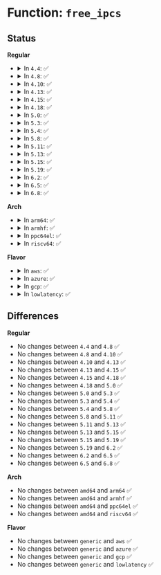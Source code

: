 # Function: <code>free_ipcs</code>

## Status
<b>Regular</b>
<ul>
<li>
<details>
<summary>In <code>4.4</code>: ✅</summary>

```c
void free_ipcs(struct ipc_namespace *ns, struct ipc_ids *ids, void (*free)(struct ipc_namespace *, struct kern_ipc_perm *));
```

**Collision:** Unique Global

**Inline:** No

**Transformation:** False

**Instances:**

```
In ipc/namespace.c (ffffffff8132ea90)
Location: ipc/namespace.c:70
Inline: False
Direct callers:
  - ipc/msg.c:msg_exit_ns
  - ipc/sem.c:sem_exit_ns
  - ipc/shm.c:shm_exit_ns
```
**Symbols:**

```
ffffffff8132ea90-ffffffff8132eb49: free_ipcs (STB_GLOBAL)
```
</details>
</li>
<li>
<details>
<summary>In <code>4.8</code>: ✅</summary>

```c
void free_ipcs(struct ipc_namespace *ns, struct ipc_ids *ids, void (*free)(struct ipc_namespace *, struct kern_ipc_perm *));
```

**Collision:** Unique Global

**Inline:** No

**Transformation:** False

**Instances:**

```
In ipc/namespace.c (ffffffff81363750)
Location: ipc/namespace.c:70
Inline: False
Direct callers:
  - ipc/msg.c:msg_exit_ns
  - ipc/sem.c:sem_exit_ns
  - ipc/shm.c:shm_exit_ns
```
**Symbols:**

```
ffffffff81363750-ffffffff81363809: free_ipcs (STB_GLOBAL)
```
</details>
</li>
<li>
<details>
<summary>In <code>4.10</code>: ✅</summary>

```c
void free_ipcs(struct ipc_namespace *ns, struct ipc_ids *ids, void (*free)(struct ipc_namespace *, struct kern_ipc_perm *));
```

**Collision:** Unique Global

**Inline:** No

**Transformation:** False

**Instances:**

```
In ipc/namespace.c (ffffffff81379f60)
Location: ipc/namespace.c:92
Inline: False
Direct callers:
  - ipc/msg.c:msg_exit_ns
  - ipc/sem.c:sem_exit_ns
  - ipc/shm.c:shm_exit_ns
```
**Symbols:**

```
ffffffff81379f60-ffffffff8137a01c: free_ipcs (STB_GLOBAL)
```
</details>
</li>
<li>
<details>
<summary>In <code>4.13</code>: ✅</summary>

```c
void free_ipcs(struct ipc_namespace *ns, struct ipc_ids *ids, void (*free)(struct ipc_namespace *, struct kern_ipc_perm *));
```

**Collision:** Unique Global

**Inline:** No

**Transformation:** False

**Instances:**

```
In ipc/namespace.c (ffffffff8138db60)
Location: ipc/namespace.c:94
Inline: False
Direct callers:
  - ipc/msg.c:msg_exit_ns
  - ipc/sem.c:sem_exit_ns
  - ipc/shm.c:shm_exit_ns
```
**Symbols:**

```
ffffffff8138db60-ffffffff8138dbf0: free_ipcs (STB_GLOBAL)
```
</details>
</li>
<li>
<details>
<summary>In <code>4.15</code>: ✅</summary>

```c
void free_ipcs(struct ipc_namespace *ns, struct ipc_ids *ids, void (*free)(struct ipc_namespace *, struct kern_ipc_perm *));
```

**Collision:** Unique Global

**Inline:** No

**Transformation:** False

**Instances:**

```
In ipc/namespace.c (ffffffff813b2fd0)
Location: ipc/namespace.c:107
Inline: False
Direct callers:
  - ipc/msg.c:msg_exit_ns
  - ipc/sem.c:sem_exit_ns
  - ipc/shm.c:shm_exit_ns
```
**Symbols:**

```
ffffffff813b2fd0-ffffffff813b3062: free_ipcs (STB_GLOBAL)
```
</details>
</li>
<li>
<details>
<summary>In <code>4.18</code>: ✅</summary>

```c
void free_ipcs(struct ipc_namespace *ns, struct ipc_ids *ids, void (*free)(struct ipc_namespace *, struct kern_ipc_perm *));
```

**Collision:** Unique Global

**Inline:** No

**Transformation:** False

**Instances:**

```
In ipc/namespace.c (ffffffff813e3710)
Location: ipc/namespace.c:107
Inline: False
Direct callers:
  - ipc/msg.c:msg_exit_ns
  - ipc/sem.c:sem_exit_ns
  - ipc/shm.c:shm_exit_ns
```
**Symbols:**

```
ffffffff813e3710-ffffffff813e37a2: free_ipcs (STB_GLOBAL)
```
</details>
</li>
<li>
<details>
<summary>In <code>5.0</code>: ✅</summary>

```c
void free_ipcs(struct ipc_namespace *ns, struct ipc_ids *ids, void (*free)(struct ipc_namespace *, struct kern_ipc_perm *));
```

**Collision:** Unique Global

**Inline:** No

**Transformation:** False

**Instances:**

```
In ipc/namespace.c (ffffffff813fe050)
Location: ipc/namespace.c:95
Inline: False
Direct callers:
  - ipc/msg.c:msg_exit_ns
  - ipc/sem.c:sem_exit_ns
  - ipc/shm.c:shm_exit_ns
```
**Symbols:**

```
ffffffff813fe050-ffffffff813fe0e2: free_ipcs (STB_GLOBAL)
```
</details>
</li>
<li>
<details>
<summary>In <code>5.3</code>: ✅</summary>

```c
void free_ipcs(struct ipc_namespace *ns, struct ipc_ids *ids, void (*free)(struct ipc_namespace *, struct kern_ipc_perm *));
```

**Collision:** Unique Global

**Inline:** No

**Transformation:** False

**Instances:**

```
In ipc/namespace.c (ffffffff8142a680)
Location: ipc/namespace.c:95
Inline: False
Direct callers:
  - ipc/msg.c:msg_exit_ns
  - ipc/sem.c:sem_exit_ns
  - ipc/shm.c:shm_exit_ns
```
**Symbols:**

```
ffffffff8142a680-ffffffff8142a712: free_ipcs (STB_GLOBAL)
```
</details>
</li>
<li>
<details>
<summary>In <code>5.4</code>: ✅</summary>

```c
void free_ipcs(struct ipc_namespace *ns, struct ipc_ids *ids, void (*free)(struct ipc_namespace *, struct kern_ipc_perm *));
```

**Collision:** Unique Global

**Inline:** No

**Transformation:** False

**Instances:**

```
In ipc/namespace.c (ffffffff814443b0)
Location: ipc/namespace.c:95
Inline: False
Direct callers:
  - ipc/msg.c:msg_exit_ns
  - ipc/sem.c:sem_exit_ns
  - ipc/shm.c:shm_exit_ns
```
**Symbols:**

```
ffffffff814443b0-ffffffff81444442: free_ipcs (STB_GLOBAL)
```
</details>
</li>
<li>
<details>
<summary>In <code>5.8</code>: ✅</summary>

```c
void free_ipcs(struct ipc_namespace *ns, struct ipc_ids *ids, void (*free)(struct ipc_namespace *, struct kern_ipc_perm *));
```

**Collision:** Unique Global

**Inline:** No

**Transformation:** False

**Instances:**

```
In ipc/namespace.c (ffffffff814953a0)
Location: ipc/namespace.c:95
Inline: False
Direct callers:
  - ipc/msg.c:msg_exit_ns
  - ipc/sem.c:sem_exit_ns
  - ipc/shm.c:shm_exit_ns
```
**Symbols:**

```
ffffffff814953a0-ffffffff81495432: free_ipcs (STB_GLOBAL)
```
</details>
</li>
<li>
<details>
<summary>In <code>5.11</code>: ✅</summary>

```c
void free_ipcs(struct ipc_namespace *ns, struct ipc_ids *ids, void (*free)(struct ipc_namespace *, struct kern_ipc_perm *));
```

**Collision:** Unique Global

**Inline:** No

**Transformation:** False

**Instances:**

```
In ipc/namespace.c (ffffffff814b2e00)
Location: ipc/namespace.c:95
Inline: False
Direct callers:
  - ipc/msg.c:msg_exit_ns
  - ipc/sem.c:sem_exit_ns
  - ipc/shm.c:shm_exit_ns
```
**Symbols:**

```
ffffffff814b2e00-ffffffff814b2e92: free_ipcs (STB_GLOBAL)
```
</details>
</li>
<li>
<details>
<summary>In <code>5.13</code>: ✅</summary>

```c
void free_ipcs(struct ipc_namespace *ns, struct ipc_ids *ids, void (*free)(struct ipc_namespace *, struct kern_ipc_perm *));
```

**Collision:** Unique Global

**Inline:** No

**Transformation:** False

**Instances:**

```
In ipc/namespace.c (ffffffff814b8c40)
Location: ipc/namespace.c:95
Inline: False
Direct callers:
  - ipc/msg.c:msg_exit_ns
  - ipc/sem.c:sem_exit_ns
  - ipc/shm.c:shm_exit_ns
```
**Symbols:**

```
ffffffff814b8c40-ffffffff814b8cd2: free_ipcs (STB_GLOBAL)
```
</details>
</li>
<li>
<details>
<summary>In <code>5.15</code>: ✅</summary>

```c
void free_ipcs(struct ipc_namespace *ns, struct ipc_ids *ids, void (*free)(struct ipc_namespace *, struct kern_ipc_perm *));
```

**Collision:** Unique Global

**Inline:** No

**Transformation:** False

**Instances:**

```
In ipc/namespace.c (ffffffff81511470)
Location: ipc/namespace.c:95
Inline: False
Direct callers:
  - ipc/msg.c:msg_exit_ns
  - ipc/sem.c:sem_exit_ns
  - ipc/shm.c:shm_exit_ns
```
**Symbols:**

```
ffffffff81511470-ffffffff81511502: free_ipcs (STB_GLOBAL)
```
</details>
</li>
<li>
<details>
<summary>In <code>5.19</code>: ✅</summary>

```c
void free_ipcs(struct ipc_namespace *ns, struct ipc_ids *ids, void (*free)(struct ipc_namespace *, struct kern_ipc_perm *));
```

**Collision:** Unique Global

**Inline:** No

**Transformation:** False

**Instances:**

```
In ipc/namespace.c (ffffffff815a36f0)
Location: ipc/namespace.c:105
Inline: False
Direct callers:
  - ipc/msg.c:msg_exit_ns
  - ipc/sem.c:sem_exit_ns
  - ipc/shm.c:shm_exit_ns
```
**Symbols:**

```
ffffffff815a36f0-ffffffff815a3794: free_ipcs (STB_GLOBAL)
```
</details>
</li>
<li>
<details>
<summary>In <code>6.2</code>: ✅</summary>

```c
void free_ipcs(struct ipc_namespace *ns, struct ipc_ids *ids, void (*free)(struct ipc_namespace *, struct kern_ipc_perm *));
```

**Collision:** Unique Global

**Inline:** No

**Transformation:** False

**Instances:**

```
In ipc/namespace.c (ffffffff8164d330)
Location: ipc/namespace.c:108
Inline: False
Direct callers:
  - ipc/msg.c:msg_exit_ns
  - ipc/sem.c:sem_exit_ns
  - ipc/shm.c:shm_exit_ns
```
**Symbols:**

```
ffffffff8164d330-ffffffff8164d3d4: free_ipcs (STB_GLOBAL)
```
</details>
</li>
<li>
<details>
<summary>In <code>6.5</code>: ✅</summary>

```c
void free_ipcs(struct ipc_namespace *ns, struct ipc_ids *ids, void (*free)(struct ipc_namespace *, struct kern_ipc_perm *));
```

**Collision:** Unique Global

**Inline:** No

**Transformation:** False

**Instances:**

```
In ipc/namespace.c (ffffffff81685ad0)
Location: ipc/namespace.c:123
Inline: False
Direct callers:
  - ipc/msg.c:msg_exit_ns
  - ipc/sem.c:sem_exit_ns
  - ipc/shm.c:shm_exit_ns
```
**Symbols:**

```
ffffffff81685ad0-ffffffff81685b73: free_ipcs (STB_GLOBAL)
```
</details>
</li>
<li>
<details>
<summary>In <code>6.8</code>: ✅</summary>

```c
void free_ipcs(struct ipc_namespace *ns, struct ipc_ids *ids, void (*free)(struct ipc_namespace *, struct kern_ipc_perm *));
```

**Collision:** Unique Global

**Inline:** No

**Transformation:** False

**Instances:**

```
In ipc/namespace.c (ffffffff816c1ef0)
Location: ipc/namespace.c:123
Inline: False
Direct callers:
  - ipc/msg.c:msg_exit_ns
  - ipc/sem.c:sem_exit_ns
  - ipc/shm.c:shm_exit_ns
```
**Symbols:**

```
ffffffff816c1ef0-ffffffff816c1f93: free_ipcs (STB_GLOBAL)
```
</details>
</li>
</ul>
<b>Arch</b>
<ul>
<li>
<details>
<summary>In <code>arm64</code>: ✅</summary>

```c
void free_ipcs(struct ipc_namespace *ns, struct ipc_ids *ids, void (*free)(struct ipc_namespace *, struct kern_ipc_perm *));
```

**Collision:** Unique Global

**Inline:** No

**Transformation:** False

**Instances:**

```
In ipc/namespace.c (ffff80001052cdf0)
Location: ipc/namespace.c:95
Inline: False
Direct callers:
  - ipc/msg.c:msg_exit_ns
  - ipc/sem.c:sem_exit_ns
  - ipc/shm.c:shm_exit_ns
```
**Symbols:**

```
ffff80001052cdf0-ffff80001052ced4: free_ipcs (STB_GLOBAL)
```
</details>
</li>
<li>
<details>
<summary>In <code>armhf</code>: ✅</summary>

```c
void free_ipcs(struct ipc_namespace *ns, struct ipc_ids *ids, void (*free)(struct ipc_namespace *, struct kern_ipc_perm *));
```

**Collision:** Unique Global

**Inline:** No

**Transformation:** False

**Instances:**

```
In ipc/namespace.c (c06e56d4)
Location: ipc/namespace.c:95
Inline: False
Direct callers:
  - ipc/msg.c:msg_exit_ns
  - ipc/sem.c:sem_exit_ns
  - ipc/shm.c:shm_exit_ns
```
**Symbols:**

```
c06e56d4-c06e5764: free_ipcs (STB_GLOBAL)
```
</details>
</li>
<li>
<details>
<summary>In <code>ppc64el</code>: ✅</summary>

```c
void free_ipcs(struct ipc_namespace *ns, struct ipc_ids *ids, void (*free)(struct ipc_namespace *, struct kern_ipc_perm *));
```

**Collision:** Unique Global

**Inline:** No

**Transformation:** False

**Instances:**

```
In ipc/namespace.c (c000000000678e60)
Location: ipc/namespace.c:95
Inline: False
Direct callers:
  - ipc/msg.c:msg_exit_ns
  - ipc/sem.c:sem_exit_ns
  - ipc/shm.c:shm_exit_ns
```
**Symbols:**

```
c000000000678e60-c000000000678f6c: free_ipcs (STB_GLOBAL)
```
</details>
</li>
<li>
<details>
<summary>In <code>riscv64</code>: ✅</summary>

```c
void free_ipcs(struct ipc_namespace *ns, struct ipc_ids *ids, void (*free)(struct ipc_namespace *, struct kern_ipc_perm *));
```

**Collision:** Unique Global

**Inline:** No

**Transformation:** False

**Instances:**

```
In ipc/namespace.c (ffffffe00038eca0)
Location: ipc/namespace.c:95
Inline: False
Direct callers:
  - ipc/msg.c:msg_exit_ns
  - ipc/sem.c:sem_exit_ns
  - ipc/shm.c:shm_exit_ns
```
**Symbols:**

```
ffffffe00038eca0-ffffffe00038ed2e: free_ipcs (STB_GLOBAL)
```
</details>
</li>
</ul>
<b>Flavor</b>
<ul>
<li>
<details>
<summary>In <code>aws</code>: ✅</summary>

```c
void free_ipcs(struct ipc_namespace *ns, struct ipc_ids *ids, void (*free)(struct ipc_namespace *, struct kern_ipc_perm *));
```

**Collision:** Unique Global

**Inline:** No

**Transformation:** False

**Instances:**

```
In ipc/namespace.c (ffffffff8143c990)
Location: ipc/namespace.c:95
Inline: False
Direct callers:
  - ipc/msg.c:msg_exit_ns
  - ipc/sem.c:sem_exit_ns
  - ipc/shm.c:shm_exit_ns
```
**Symbols:**

```
ffffffff8143c990-ffffffff8143ca22: free_ipcs (STB_GLOBAL)
```
</details>
</li>
<li>
<details>
<summary>In <code>azure</code>: ✅</summary>

```c
void free_ipcs(struct ipc_namespace *ns, struct ipc_ids *ids, void (*free)(struct ipc_namespace *, struct kern_ipc_perm *));
```

**Collision:** Unique Global

**Inline:** No

**Transformation:** False

**Instances:**

```
In ipc/namespace.c (ffffffff8142d400)
Location: ipc/namespace.c:95
Inline: False
Direct callers:
  - ipc/msg.c:msg_exit_ns
  - ipc/sem.c:sem_exit_ns
  - ipc/shm.c:shm_exit_ns
```
**Symbols:**

```
ffffffff8142d400-ffffffff8142d492: free_ipcs (STB_GLOBAL)
```
</details>
</li>
<li>
<details>
<summary>In <code>gcp</code>: ✅</summary>

```c
void free_ipcs(struct ipc_namespace *ns, struct ipc_ids *ids, void (*free)(struct ipc_namespace *, struct kern_ipc_perm *));
```

**Collision:** Unique Global

**Inline:** No

**Transformation:** False

**Instances:**

```
In ipc/namespace.c (ffffffff81438b30)
Location: ipc/namespace.c:95
Inline: False
Direct callers:
  - ipc/msg.c:msg_exit_ns
  - ipc/sem.c:sem_exit_ns
  - ipc/shm.c:shm_exit_ns
```
**Symbols:**

```
ffffffff81438b30-ffffffff81438bc2: free_ipcs (STB_GLOBAL)
```
</details>
</li>
<li>
<details>
<summary>In <code>lowlatency</code>: ✅</summary>

```c
void free_ipcs(struct ipc_namespace *ns, struct ipc_ids *ids, void (*free)(struct ipc_namespace *, struct kern_ipc_perm *));
```

**Collision:** Unique Global

**Inline:** No

**Transformation:** False

**Instances:**

```
In ipc/namespace.c (ffffffff8144fca0)
Location: ipc/namespace.c:95
Inline: False
Direct callers:
  - ipc/msg.c:msg_exit_ns
  - ipc/sem.c:sem_exit_ns
  - ipc/shm.c:shm_exit_ns
```
**Symbols:**

```
ffffffff8144fca0-ffffffff8144fd38: free_ipcs (STB_GLOBAL)
```
</details>
</li>
</ul>

## Differences
<b>Regular</b>
<ul>
<li>
No changes between <code>4.4</code> and <code>4.8</code> ✅
</li>
<li>
No changes between <code>4.8</code> and <code>4.10</code> ✅
</li>
<li>
No changes between <code>4.10</code> and <code>4.13</code> ✅
</li>
<li>
No changes between <code>4.13</code> and <code>4.15</code> ✅
</li>
<li>
No changes between <code>4.15</code> and <code>4.18</code> ✅
</li>
<li>
No changes between <code>4.18</code> and <code>5.0</code> ✅
</li>
<li>
No changes between <code>5.0</code> and <code>5.3</code> ✅
</li>
<li>
No changes between <code>5.3</code> and <code>5.4</code> ✅
</li>
<li>
No changes between <code>5.4</code> and <code>5.8</code> ✅
</li>
<li>
No changes between <code>5.8</code> and <code>5.11</code> ✅
</li>
<li>
No changes between <code>5.11</code> and <code>5.13</code> ✅
</li>
<li>
No changes between <code>5.13</code> and <code>5.15</code> ✅
</li>
<li>
No changes between <code>5.15</code> and <code>5.19</code> ✅
</li>
<li>
No changes between <code>5.19</code> and <code>6.2</code> ✅
</li>
<li>
No changes between <code>6.2</code> and <code>6.5</code> ✅
</li>
<li>
No changes between <code>6.5</code> and <code>6.8</code> ✅
</li>
</ul>
<b>Arch</b>
<ul>
<li>
No changes between <code>amd64</code> and <code>arm64</code> ✅
</li>
<li>
No changes between <code>amd64</code> and <code>armhf</code> ✅
</li>
<li>
No changes between <code>amd64</code> and <code>ppc64el</code> ✅
</li>
<li>
No changes between <code>amd64</code> and <code>riscv64</code> ✅
</li>
</ul>
<b>Flavor</b>
<ul>
<li>
No changes between <code>generic</code> and <code>aws</code> ✅
</li>
<li>
No changes between <code>generic</code> and <code>azure</code> ✅
</li>
<li>
No changes between <code>generic</code> and <code>gcp</code> ✅
</li>
<li>
No changes between <code>generic</code> and <code>lowlatency</code> ✅
</li>
</ul>
